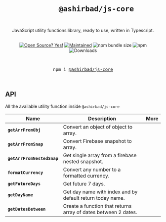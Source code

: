<div align="center">
  <h1>
    <code>
      @ashirbad/js-core
    </code> 
  </h1>

  <div>JavaScript utility functions library, ready to use, written in Typescript.</div>

  <br />

  <!-- Badges -->

[![Open Source? Yes!](https://badgen.net/badge/Open%20Source%20%3F/Yes%21/blue?icon=github)](https://github.com/AshirbadGudu/js-core/issues)
[![Maintained](https://badgen.net/badge/Maintained%20%3F/Yes%21/blue?icon=github)](https://github.com/AshirbadGudu/js-core/issues)
![npm bundle size](https://img.shields.io/bundlephobia/minzip/@ashirbad/js-core)
![npm](https://img.shields.io/npm/v/@ashirbad/js-core)
![Downloads](https://img.shields.io/npm/dt/@ashirbad/js-core)

  <!-- BADGE:END -->

  <br />
    <pre>npm i <a href="https://www.npmjs.com/package/@ashirbad/js-core">@ashirbad/js-core</a></pre>
  <br />

</div>

## API

All the available utility function inside `@ashirbad/js-core`

| Name                       | Description                                                    | More |
| -------------------------- | -------------------------------------------------------------- | ---- |
| **`getArrFromObj`**        | Convert an object of object to array.                          |      |
| **`getArrFromSnap`**       | Convert Firebase snapshot to array.                            |      |
| **`getArrFromNestedSnap`** | Get single array from a firebase nested snapshot.              |      |
| **`formatCurrency`**       | Convert any number to a formatted currency.                    |      |
| **`getFutureDays`**        | Get future 7 days.                                             |      |
| **`getDayName`**           | Get day name with index and by default return today name.      |      |
| **`getDatesBetween`**      | Create a function that returns array of dates between 2 dates. |      |
